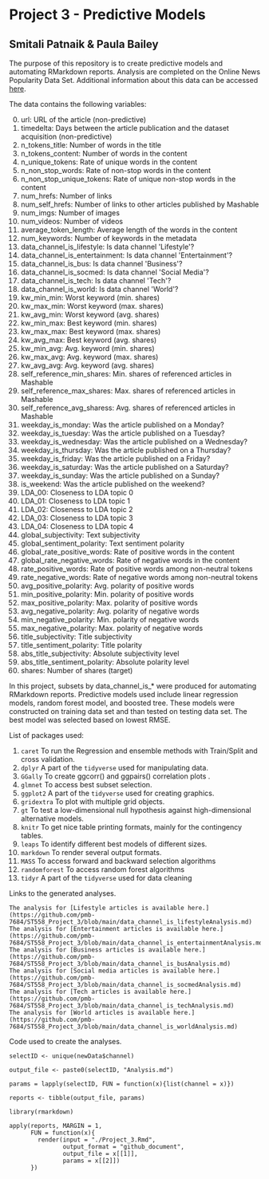 # Project 3 - Predictive Models   
## Smitali Patnaik & Paula Bailey

The purpose of this repository is to create predictive models and automating RMarkdown reports. Analysis are completed on the Online News Popularity Data Set. Additional information about this data can be accessed [here](https://archive.ics.uci.edu/ml/datasets/Online+News+Popularity).

The data contains the following variables:

0. url: URL of the article (non-predictive)
1. timedelta: Days between the article publication and the dataset acquisition (non-predictive)
2. n_tokens_title: Number of words in the title
3. n_tokens_content: Number of words in the content
4. n_unique_tokens: Rate of unique words in the content
5. n_non_stop_words: Rate of non-stop words in the content
6. n_non_stop_unique_tokens: Rate of unique non-stop words in the content
7. num_hrefs: Number of links
8. num_self_hrefs: Number of links to other articles published by Mashable
9. num_imgs: Number of images
10. num_videos: Number of videos
11. average_token_length: Average length of the words in the content
12. num_keywords: Number of keywords in the metadata
13. data_channel_is_lifestyle: Is data channel 'Lifestyle'?
14. data_channel_is_entertainment: Is data channel 'Entertainment'?
15. data_channel_is_bus: Is data channel 'Business'?
16. data_channel_is_socmed: Is data channel 'Social Media'?
17. data_channel_is_tech: Is data channel 'Tech'?
18. data_channel_is_world: Is data channel 'World'?
19. kw_min_min: Worst keyword (min. shares)
20. kw_max_min: Worst keyword (max. shares)
21. kw_avg_min: Worst keyword (avg. shares)
22. kw_min_max: Best keyword (min. shares)
23. kw_max_max: Best keyword (max. shares)
24. kw_avg_max: Best keyword (avg. shares)
25. kw_min_avg: Avg. keyword (min. shares)
26. kw_max_avg: Avg. keyword (max. shares)
27. kw_avg_avg: Avg. keyword (avg. shares)
28. self_reference_min_shares: Min. shares of referenced articles in Mashable
29. self_reference_max_shares: Max. shares of referenced articles in Mashable
30. self_reference_avg_sharess: Avg. shares of referenced articles in Mashable
31. weekday_is_monday: Was the article published on a Monday?
32. weekday_is_tuesday: Was the article published on a Tuesday?
33. weekday_is_wednesday: Was the article published on a Wednesday?
34. weekday_is_thursday: Was the article published on a Thursday?
35. weekday_is_friday: Was the article published on a Friday?
36. weekday_is_saturday: Was the article published on a Saturday?
37. weekday_is_sunday: Was the article published on a Sunday?
38. is_weekend: Was the article published on the weekend?
39. LDA_00: Closeness to LDA topic 0
40. LDA_01: Closeness to LDA topic 1
41. LDA_02: Closeness to LDA topic 2
42. LDA_03: Closeness to LDA topic 3
43. LDA_04: Closeness to LDA topic 4
44. global_subjectivity: Text subjectivity
45. global_sentiment_polarity: Text sentiment polarity
46. global_rate_positive_words: Rate of positive words in the content
47. global_rate_negative_words: Rate of negative words in the content
48. rate_positive_words: Rate of positive words among non-neutral tokens
49. rate_negative_words: Rate of negative words among non-neutral tokens
50. avg_positive_polarity: Avg. polarity of positive words
51. min_positive_polarity: Min. polarity of positive words
52. max_positive_polarity: Max. polarity of positive words
53. avg_negative_polarity: Avg. polarity of negative words
54. min_negative_polarity: Min. polarity of negative words
55. max_negative_polarity: Max. polarity of negative words
56. title_subjectivity: Title subjectivity
57. title_sentiment_polarity: Title polarity
58. abs_title_subjectivity: Absolute subjectivity level
59. abs_title_sentiment_polarity: Absolute polarity level
60. shares: Number of shares (target)

In this project, subsets by data_channel_is_* were produced for automating RMarkdown reports.  Predictive models used include linear regression models,  random forest model, and boosted tree. These models were constructed on training data set and than tested on testing data set. The best model was selected based on lowest RMSE.

List of packages used:

1. `caret`         To run the Regression and ensemble methods with Train/Split and cross validation.
2. `dplyr`         A part of the `tidyverse` used for manipulating data.
3. `GGally`        To create ggcorr() and ggpairs() correlation plots .
4. `glmnet`        To access best subset selection.
5. `ggplot2`       A part of the `tidyverse` used for creating graphics.
6. `gridextra`     To plot with multiple grid objects.
7. `gt`            To test a  low-dimensional null hypothesis against high-dimensional alternative models.
8. `knitr`         To get nice table printing formats, mainly for the contingency tables.
9. `leaps`         To identify different best models of different sizes.
10. `markdown`     To render several output formats.
11. `MASS`         To access forward and backward selection algorithms
12. `randomforest` To access random forest algorithms
13. `tidyr`        A part of the `tidyverse` used for data cleaning

Links to the generated analyses.

    The analysis for [Lifestyle articles is available here.](https://github.com/pmb-7684/ST558_Project_3/blob/main/data_channel_is_lifestyleAnalysis.md)
    The analysis for [Entertainment articles is available here.](https://github.com/pmb-7684/ST558_Project_3/blob/main/data_channel_is_entertainmentAnalysis.md)
    The analysis for [Business articles is available here.](https://github.com/pmb-7684/ST558_Project_3/blob/main/data_channel_is_busAnalysis.md)
    The analysis for [Social media articles is available here.](https://github.com/pmb-7684/ST558_Project_3/blob/main/data_channel_is_socmedAnalysis.md)
    The analysis for [Tech articles is available here.](https://github.com/pmb-7684/ST558_Project_3/blob/main/data_channel_is_techAnalysis.md)
    The analysis for [World articles is available here.](https://github.com/pmb-7684/ST558_Project_3/blob/main/data_channel_is_worldAnalysis.md)

Code used to create the analyses.
```
selectID <- unique(newData$channel)  

output_file <- paste0(selectID, "Analysis.md")  

params = lapply(selectID, FUN = function(x){list(channel = x)})

reports <- tibble(output_file, params)

library(rmarkdown)

apply(reports, MARGIN = 1,
      FUN = function(x){
        render(input = "./Project_3.Rmd",
               output_format = "github_document", 
               output_file = x[[1]], 
               params = x[[2]])
      })

```

